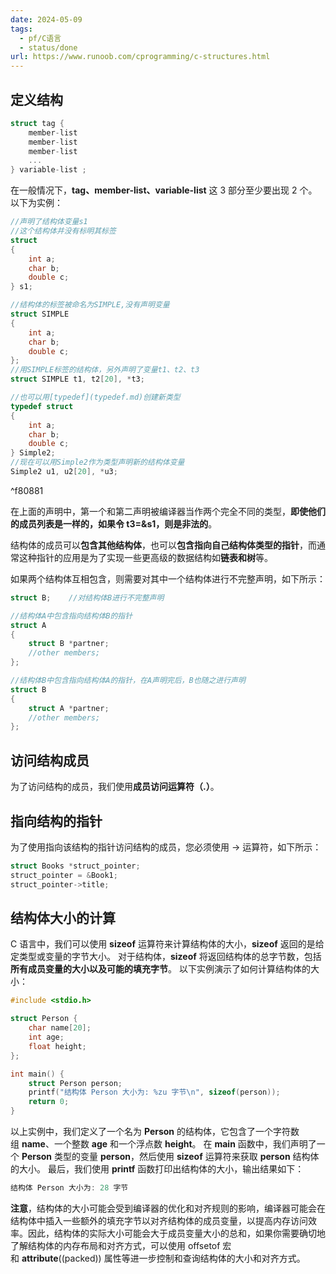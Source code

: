 ```yaml
---
date: 2024-05-09
tags:
  - pf/C语言
  - status/done
url: https://www.runoob.com/cprogramming/c-structures.html
---
```

## 定义结构

```c
struct tag { 
    member-list
    member-list 
    member-list  
    ...
} variable-list ;
```

在一般情况下，**tag、member-list、variable-list** 这 3 部分至少要出现 2 个。以下为实例：

```c
//声明了结构体变量s1
//这个结构体并没有标明其标签
struct 
{
    int a;
    char b;
    double c;
} s1;

//结构体的标签被命名为SIMPLE,没有声明变量
struct SIMPLE
{
    int a;
    char b;
    double c;
};
//用SIMPLE标签的结构体，另外声明了变量t1、t2、t3
struct SIMPLE t1, t2[20], *t3;

//也可以用[typedef](typedef.md)创建新类型
typedef struct
{
    int a;
    char b;
    double c; 
} Simple2;
//现在可以用Simple2作为类型声明新的结构体变量
Simple2 u1, u2[20], *u3;
```

^f80881

在上面的声明中，第一个和第二声明被编译器当作两个完全不同的类型，**即使他们的成员列表是一样的，如果令 t3=&s1，则是非法的**。

结构体的成员可以**包含其他结构体**，也可以**包含指向自己结构体类型的指针**，而通常这种指针的应用是为了实现一些更高级的数据结构如**链表和树**等。

如果两个结构体互相包含，则需要对其中一个结构体进行不完整声明，如下所示：

```c
struct B;    //对结构体B进行不完整声明

//结构体A中包含指向结构体B的指针
struct A
{
    struct B *partner;
    //other members;
};

//结构体B中包含指向结构体A的指针，在A声明完后，B也随之进行声明
struct B
{
    struct A *partner;
    //other members;
};
```

## 访问结构成员

为了访问结构的成员，我们使用**成员访问运算符（.）**。

## 指向结构的指针

为了使用指向该结构的指针访问结构的成员，您必须使用 -> 运算符，如下所示：
```c
struct Books *struct_pointer;
struct_pointer = &Book1;
struct_pointer->title;
```

## 结构体大小的计算

C 语言中，我们可以使用 **sizeof** 运算符来计算结构体的大小，**sizeof** 返回的是给定类型或变量的字节大小。
对于结构体，**sizeof** 将返回结构体的总字节数，包括**所有成员变量的大小以及可能的填充字节**。
以下实例演示了如何计算结构体的大小：

```c
#include <stdio.h>

struct Person {
    char name[20];
    int age;
    float height;
};

int main() {
    struct Person person;
    printf("结构体 Person 大小为: %zu 字节\n", sizeof(person));
    return 0;
}
```

以上实例中，我们定义了一个名为 **Person** 的结构体，它包含了一个字符数组 **name**、一个整数 **age** 和一个浮点数 **height**。
在 **main** 函数中，我们声明了一个 **Person** 类型的变量 **person**，然后使用 **sizeof** 运算符来获取 **person** 结构体的大小。
最后，我们使用 **printf** 函数打印出结构体的大小，输出结果如下：

```c
结构体 Person 大小为: 28 字节
```

**注意**，结构体的大小可能会受到编译器的优化和对齐规则的影响，编译器可能会在结构体中插入一些额外的填充字节以对齐结构体的成员变量，以提高内存访问效率。因此，结构体的实际大小可能会大于成员变量大小的总和，如果你需要确切地了解结构体的内存布局和对齐方式，可以使用 offsetof 宏和 **attribute**((packed)) 属性等进一步控制和查询结构体的大小和对齐方式。
